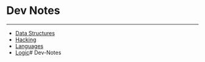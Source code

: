 # Dev Notes
***
- [Data Structures](/data-structures/)
- [Hacking](/hacking/)
- [Languages](/languages/)
- [Logic](/logic/)# Dev-Notes
